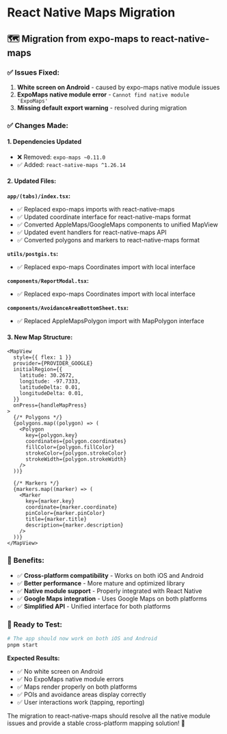 # React Native Maps Migration

## 🗺️ **Migration from expo-maps to react-native-maps**

### ✅ **Issues Fixed:**
1. **White screen on Android** - caused by expo-maps native module issues
2. **ExpoMaps native module error** - `Cannot find native module 'ExpoMaps'`
3. **Missing default export warning** - resolved during migration

### ✅ **Changes Made:**

#### 1. **Dependencies Updated**
- ❌ Removed: `expo-maps ~0.11.0`
- ✅ Added: `react-native-maps ^1.26.14`

#### 2. **Updated Files:**

**`app/(tabs)/index.tsx`:**
- ✅ Replaced expo-maps imports with react-native-maps
- ✅ Updated coordinate interface for react-native-maps format
- ✅ Converted AppleMaps/GoogleMaps components to unified MapView
- ✅ Updated event handlers for react-native-maps API
- ✅ Converted polygons and markers to react-native-maps format

**`utils/postgis.ts`:**
- ✅ Replaced expo-maps Coordinates import with local interface

**`components/ReportModal.tsx`:**
- ✅ Replaced expo-maps Coordinates import with local interface

**`components/AvoidanceAreaBottomSheet.tsx`:**
- ✅ Replaced AppleMapsPolygon import with MapPolygon interface

#### 3. **New Map Structure:**
```tsx
<MapView
  style={{ flex: 1 }}
  provider={PROVIDER_GOOGLE}
  initialRegion={{
    latitude: 30.2672,
    longitude: -97.7333,
    latitudeDelta: 0.01,
    longitudeDelta: 0.01,
  }}
  onPress={handleMapPress}
>
  {/* Polygons */}
  {polygons.map((polygon) => (
    <Polygon
      key={polygon.key}
      coordinates={polygon.coordinates}
      fillColor={polygon.fillColor}
      strokeColor={polygon.strokeColor}
      strokeWidth={polygon.strokeWidth}
    />
  ))}
  
  {/* Markers */}
  {markers.map((marker) => (
    <Marker
      key={marker.key}
      coordinate={marker.coordinate}
      pinColor={marker.pinColor}
      title={marker.title}
      description={marker.description}
    />
  ))}
</MapView>
```

### 🎯 **Benefits:**
- ✅ **Cross-platform compatibility** - Works on both iOS and Android
- ✅ **Better performance** - More mature and optimized library
- ✅ **Native module support** - Properly integrated with React Native
- ✅ **Google Maps integration** - Uses Google Maps on both platforms
- ✅ **Simplified API** - Unified interface for both platforms

### 🚀 **Ready to Test:**

```bash
# The app should now work on both iOS and Android
pnpm start
```

**Expected Results:**
- ✅ No white screen on Android
- ✅ No ExpoMaps native module errors
- ✅ Maps render properly on both platforms
- ✅ POIs and avoidance areas display correctly
- ✅ User interactions work (tapping, reporting)

The migration to react-native-maps should resolve all the native module issues and provide a stable cross-platform mapping solution! 🎉

